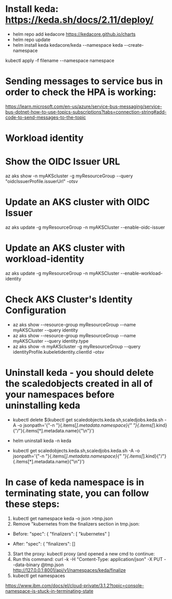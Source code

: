 # Install keda: https://keda.sh/docs/2.11/deploy/

- helm repo add kedacore https://kedacore.github.io/charts
- helm repo update
- helm install keda kedacore/keda --namespace keda --create-namespace

kubectl apply -f filename --namespace namespace

# Sending messages to service bus in order to check the HPA is working:
https://learn.microsoft.com/en-us/azure/service-bus-messaging/service-bus-dotnet-how-to-use-topics-subscriptions?tabs=connection-string#add-code-to-send-messages-to-the-topic



# Workload identity
# Show the OIDC Issuer URL
az aks show -n myAKScluster -g myResourceGroup --query "oidcIssuerProfile.issuerUrl" -otsv

# Update an AKS cluster with OIDC Issuer
az aks update -g myResourceGroup -n myAKSCluster --enable-oidc-issuer

# Update an AKS cluster with workload-identity
az aks update -g myResourceGroup -n myAKSCluster --enable-workload-identity

# Check AKS Cluster's Identity Configuration
- az aks show --resource-group myResourceGroup --name myAKSCluster --query identity
- az aks show --resource-group myResourceGroup --name myAKSCluster --query identity.type
- az aks show -n myAKScluster -g myResourceGroup --query identityProfile.kubeletidentity.clientId -otsv


# Uninstall keda - you should delete the scaledobjects created in all of your namespaces before uninstalling keda
- kubectl delete $(kubectl get scaledobjects.keda.sh,scaledjobs.keda.sh -A -o jsonpath='{"-n "}{.items[*].metadata.namespace}{" "}{.items[*].kind}{"/"}{.items[*].metadata.name}{"\n"}')
- helm uninstall keda -n keda

- kubectl get scaledobjects.keda.sh,scaledjobs.keda.sh -A -o jsonpath='{"-n "}{.items[*].metadata.namespace}{" "}{.items[*].kind}{"/"}{.items[*].metadata.name}{"\n"}')


# In case of keda namespace is in terminating state, you can follow these steps:

1. kubectl get namespace keda -o json >tmp.json
2. Remove "kubernetes from the finalizers section in tmp.json:
- Before:
    "spec": {
        "finalizers": [
            "kubernetes"
        ]

- After:
    "spec": {
        "finalizers": []

3. Start the proxy: kubectl proxy (and opened a new cmd to continue:
4. Run this command: curl -k -H "Content-Type: application/json" -X PUT --data-binary @tmp.json http://127.0.0.1:8001/api/v1/namespaces/keda/finalize
5. kubectl get namespaces

https://www.ibm.com/docs/el/cloud-private/3.1.2?topic=console-namespace-is-stuck-in-terminating-state